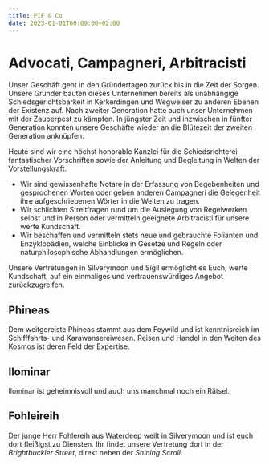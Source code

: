 ```yaml
---
title: PIF & Co
date: 2023-01-01T00:00:00+02:00
---
```


# Advocati, Campagneri, Arbitracisti


Unser Geschäft geht in den Gründertagen zurück bis in die Zeit der Sorgen. Unsere Gründer bauten dieses Unternehmen bereits als unabhängige Schiedsgerichtsbarkeit in Kerkerdingen und Wegweiser zu anderen Ebenen der Existenz auf. Nach zweiter Generation hatte auch unser Unternehmen mit der Zauberpest zu kämpfen. In jüngster Zeit und inzwischen in fünfter Generation konnten unsere Geschäfte wieder an die Blütezeit der zweiten Generation anknüpfen.

Heute sind wir eine höchst honorable Kanzlei für die Schiedsrichterei fantastischer Vorschriften sowie der Anleitung und Begleitung in Welten der Vorstellungskraft.

* Wir sind gewissenhafte Notare in der Erfassung von Begebenheiten und gesprochenen Worten oder geben anderen Campagneri die Gelegenheit ihre aufgeschriebenen Wörter in die Welten zu tragen.
* Wir schlichten Streitfragen rund um die Auslegung von Regelwerken selbst und in Person oder vermitteln geeignete Arbitracisti für unsere werte Kundschaft.
* Wir beschaffen und vermitteln stets neue und gebrauchte Folianten und Enzyklopädien, welche Einblicke in Gesetze und Regeln oder naturphilosophische Abhandlungen ermöglichen.

Unsere Vertretungen in Silverymoon und Sigil ermöglicht es Euch, werte Kundschaft, auf ein einmaliges und vertrauenswürdiges Angebot zurückzugreifen.

## Phineas

Dem weitgereiste Phineas stammt aus dem Feywild und ist kenntnisreich im Schifffahrts- und Karawansereiwesen. Reisen und Handel in den Weiten des Kosmos ist deren Feld der Expertise.


## Ilominar

Ilominar ist geheimnisvoll und auch uns manchmal noch ein Rätsel.

## Fohleireih

Der junge Herr Fohlereih aus Waterdeep weilt in Silverymoon und ist euch dort fleißigst zu Diensten. Ihr findet unsere Vertretung dort in der _Brightbuckler Street_, direkt neben der _Shining Scroll_.
